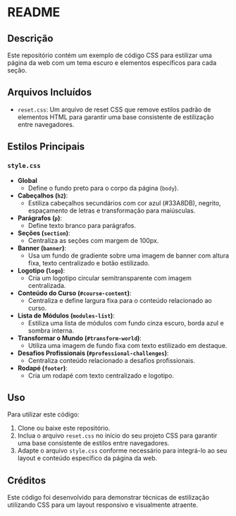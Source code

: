 # README

## Descrição
Este repositório contém um exemplo de código CSS para estilizar uma página da web com um tema escuro e elementos específicos para cada seção.

## Arquivos Incluídos
- `reset.css`: Um arquivo de reset CSS que remove estilos padrão de elementos HTML para garantir uma base consistente de estilização entre navegadores.

## Estilos Principais
### `style.css`
- **Global**
  - Define o fundo preto para o corpo da página (`body`).
- **Cabeçalhos (`h2`)**:
  - Estiliza cabeçalhos secundários com cor azul (#33A8DB), negrito, espaçamento de letras e transformação para maiúsculas.
- **Parágrafos (`p`)**:
  - Define texto branco para parágrafos.
- **Seções (`section`)**:
  - Centraliza as seções com margem de 100px.
- **Banner (`banner`)**:
  - Usa um fundo de gradiente sobre uma imagem de banner com altura fixa, texto centralizado e botão estilizado.
- **Logotipo (`logo`)**:
  - Cria um logotipo circular semitransparente com imagem centralizada.
- **Conteúdo do Curso (`#course-content`)**:
  - Centraliza e define largura fixa para o conteúdo relacionado ao curso.
- **Lista de Módulos (`modules-list`)**:
  - Estiliza uma lista de módulos com fundo cinza escuro, borda azul e sombra interna.
- **Transformar o Mundo (`#transform-world`)**:
  - Utiliza uma imagem de fundo fixa com texto estilizado em destaque.
- **Desafios Profissionais (`#professional-challenges`)**:
  - Centraliza conteúdo relacionado a desafios profissionais.
- **Rodapé (`footer`)**:
  - Cria um rodapé com texto centralizado e logotipo.

## Uso
Para utilizar este código:

1. Clone ou baixe este repositório.
2. Inclua o arquivo `reset.css` no início do seu projeto CSS para garantir uma base consistente de estilos entre navegadores.
3. Adapte o arquivo `style.css` conforme necessário para integrá-lo ao seu layout e conteúdo específico da página da web.

## Créditos
Este código foi desenvolvido para demonstrar técnicas de estilização utilizando CSS para um layout responsivo e visualmente atraente.
